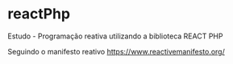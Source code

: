 # reactPhp
Estudo - Programação reativa utilizando a biblioteca REACT PHP

Seguindo o manifesto reativo 
https://www.reactivemanifesto.org/

